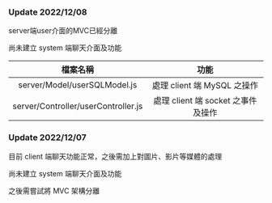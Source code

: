 ### Update 2022/12/08
server端user介面的MVC已經分離

尚未建立 system 端聊天介面及功能

|檔案名稱|功能|
|:-:|:-:|
|server/Model/userSQLModel.js|處理 client 端 MySQL 之操作|
|server/Controller/userController.js|處理 client 端 socket 之事件及操作|

### Update 2022/12/07

目前 client 端聊天功能正常，之後需加上對圖片、影片等媒體的處理

尚未建立 system 端聊天介面及功能

之後需嘗試將 MVC 架構分離